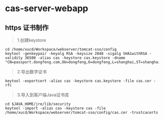 # cas-server-webapp
## https 证书制作
>1.创建keystore
```
cd /home/xucd/Workspace/webserver/tomcat-sso/config
keytool -genkeypair -keyalg RSA -keysize 2048 -sigalg SHA1withRSA -validity 36500 -alias cas -keystore cas.keystore -dname "CN=passport.dongfeng.com,OU=dongfeng,O=dongfeng,L=shanghai,ST=shanghai,C=CN"
```
>2.导出数字证书
```
keytool -exportcert -alias cas -keystore cas.keystore -file cas.cer -rfc
```
>3.导入到客户端Java证书库
```
cd $JAVA_HOME/jre/lib/security
keytool -import -alias cas -keystore cas -file /home/xucd/Workspace/webserver/tomcat-sso/config/cas.cer -trustcacerts
```
